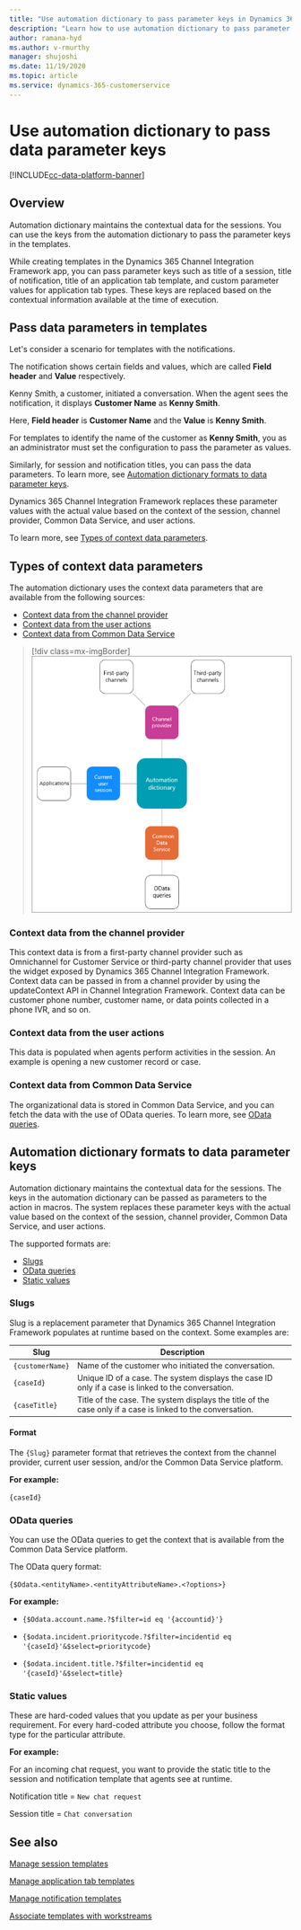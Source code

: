 ```yaml
---
title: "Use automation dictionary to pass parameter keys in Dynamics 365 Channel Integration Framework version 2.0 | MicrosoftDocs"
description: "Learn how to use automation dictionary to pass parameter keys in Dynamics 365 Channel Integration Framework version 2.0"
author: ramana-hyd
ms.author: v-rmurthy
manager: shujoshi
ms.date: 11/19/2020
ms.topic: article
ms.service: dynamics-365-customerservice
---
```


# Use automation dictionary to pass data parameter keys

[!INCLUDE[cc-data-platform-banner](../../../includes/cc-data-platform-banner.md)]

## Overview

Automation dictionary maintains the contextual data for the sessions. You can use the keys from the automation dictionary to pass the parameter keys in the templates.

While creating templates in the Dynamics 365 Channel Integration Framework app, you can pass parameter keys such as title of a session, title of notification, title of an application tab template, and custom parameter values for application tab types. These keys are replaced based on the contextual information available at the time of execution.

## Pass data parameters in templates

Let's consider a scenario for templates with the notifications.

The notification shows certain fields and values, which are called **Field header** and **Value** respectively.

Kenny Smith, a customer, initiated a conversation. When the agent sees the notification, it displays **Customer Name** as **Kenny Smith**.

Here, **Field header** is **Customer Name** and the **Value** is **Kenny Smith**.

For templates to identify the name of the customer as **Kenny Smith**, you as an administrator must set the configuration to pass the parameter as values.

Similarly, for session and notification titles, you can pass the data parameters. To learn more, see [Automation dictionary formats to data parameter keys](#automation-dictionary-formats-to-data-parameter-keys).

Dynamics 365 Channel Integration Framework replaces these parameter values with the actual value based on the context of the session, channel provider, Common Data Service, and user actions.

To learn more, see [Types of context data parameters](#types-of-context-data-parameters).

## Types of context data parameters

The automation dictionary uses the context data parameters that are available from the following sources:

- [Context data from the channel provider](#context-data-from-the-channel-provider)
- [Context data from the user actions](#context-data-from-the-user-actions)
- [Context data from Common Data Service](#context-data-from-common-data-service)

> [!div class=mx-imgBorder] 
> ![Automation dictionary](../media/automation-dictionary-cif.PNG "Automation dictionary")

### Context data from the channel provider 

This context data is from a first-party channel provider such as Omnichannel for Customer Service or third-party channel provider that uses the widget exposed by Dynamics 365 Channel Integration Framework. Context data can be passed in from a channel provider by using the updateContext API in Channel Integration Framework. Context data can be customer phone number, customer name, or data points collected in a phone IVR, and so on.

### Context data from the user actions 

This data is populated when agents perform activities in the session. An example is opening a new customer record or case.

### Context data from Common Data Service 

The organizational data is stored in Common Data Service, and you can fetch the data with the use of OData queries. To learn more, see [OData queries](#odata-queries).

## Automation dictionary formats to data parameter keys

Automation dictionary maintains the contextual data for the sessions. The keys in the automation dictionary can be passed as parameters to the action in macros. The system replaces these parameter keys with the actual value based on the context of the session, channel provider, Common Data Service, and user actions.

The supported formats are:

- [Slugs](#slugs)
- [OData queries](#odata-queries)
- [Static values](#static-values)

### Slugs

Slug is a replacement parameter that Dynamics 365 Channel Integration Framework populates at runtime based on the context. Some examples are:

| Slug | Description |
|------------|-----------------------------------|
| `{customerName}` | Name of the customer who initiated the conversation. |
| `{caseId}` | Unique ID of a case. The system displays the case ID only if a case is linked to the conversation. |
| `{caseTitle}` | Title of the case. The system displays the title of the case only if a case is linked to the conversation. |

#### Format

The `{Slug}` parameter format that retrieves the context from the channel provider, current user session, and/or the Common Data Service platform. 

**For example:**

   `{caseId}`

### OData queries

You can use the OData queries to get the context that is available from the Common Data Service platform.

The OData query format:

`{$Odata.<entityName>.<entityAttributeName>.<?options>}`

**For example:**

- `{$Odata.account.name.?$filter=id eq '{accountid}'}`

- `{$odata.incident.prioritycode.?$filter=incidentid eq '{caseId}'&$select=prioritycode}`

- `{$odata.incident.title.?$filter=incidentid eq '{caseId}'&$select=title}`

### Static values

These are hard-coded values that you update as per your business requirement. For every hard-coded attribute you choose, follow the format type for the particular attribute.

**For example:**

For an incoming chat request, you want to provide the static title to the session and notification template that agents see at runtime.

Notification title = `New chat request`

Session title = `Chat conversation`

## See also

[Manage session templates](session-templates-cif.md)

[Manage application tab templates](application-tab-templates-cif.md)

[Manage notification templates](notification-templates-cif.md)

[Associate templates with workstreams](associate-templates-cif.md)
